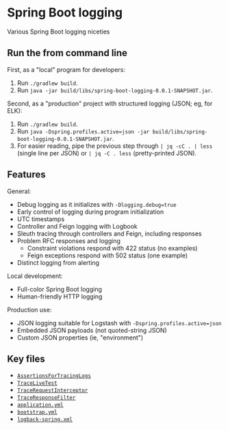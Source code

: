 # Spring Boot logging

Various Spring Boot logging niceties

## Run the from command line

First, as a "local" program for developers:

1. Run `./gradlew build`.
2. Run `java -jar build/libs/spring-boot-logging-0.0.1-SNAPSHOT.jar`.

Second, as a "production" project with structured logging (JSON; eg, for ELK):

1. Run `./gradlew build`.
2. Run `java -Dspring.profiles.active=json -jar build/libs/spring-boot-logging-0.0.1-SNAPSHOT.jar`.
3. For easier reading, pipe the previous step through `| jq -cC . | less`
   (single line per JSON) or `| jq -C . less` (pretty-printed JSON).

## Features

General:

* Debug logging as it initializes with `-Dlogging.debug=true`
* Early control of logging during program initialization
* UTC timestamps
* Controller and Feign logging with Logbook
* Sleuth tracing through controllers and Feign, including responses
* Problem RFC responses and logging
  - Constraint violations respond with 422 status (no examples)
  - Feign exceptions respond with 502 status (one example)
* Distinct logging from alerting

Local development:

* Full-color Spring Boot logging
* Human-friendly HTTP logging

Production use:

* JSON logging suitable for Logstash with `-Dspring.profiles.active=json`
* Embedded JSON payloads (not quoted-string JSON)
* Custom JSON properties (ie, "environment")

## Key files

* [`AssertionsForTracingLogs`](src/test/java/x/loggy/AssertionsForTracingLogs.java)
* [`TraceLiveTest`](src/test/java/x/loggy/TraceLiveTest.java)
* [`TraceRequestInterceptor`](src/main/java/x/loggy/TraceRequestInterceptor.java)
* [`TraceResponseFilter`](src/main/java/x/loggy/TraceResponseFilter.java)
* [`application.yml`](src/main/resources/application.yml)
* [`bootstrap.yml`](src/main/resources/bootstrap.yml)
* [`logback-spring.xml`](src/main/resources/logback-spring.xml)
